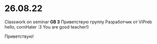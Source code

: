 # 26.08.22
Classwork on seminar **GB 3**
Приветствую группу Разработчик от ViPreb
hello, cornHater :3 You are good teacher!)

Приветствую!